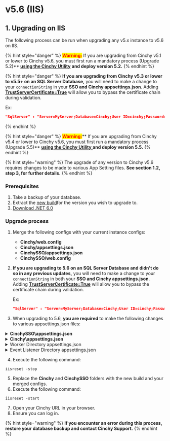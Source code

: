 # v5.6 (IIS)

## 1. Upgrading on IIS

The following process can be run when upgrading any v5.x instance to v5.6 on IIS.

{% hint style="danger" %}
<mark style="color:red;">**Warning:**</mark> If you are upgrading from Cinchy v5.1 or lower to Cinchy v5.6, you must first run a mandatory process (Upgrade 5.2)** [**using the Cinchy Utility**](../cinchy-upgrade-utility.md) **and deploy version 5.2.**
{% endhint %}

{% hint style="danger" %}
**If you are upgrading from Cinchy v5.3 or lower to v5.5+ on an SQL Server Database,** you will need to make a change to your `connectionString` in your **SSO and Cinchy appsettings.json**. Adding [**TrustServerCertificate=True**](https://learn.microsoft.com/en-us/dotnet/api/system.data.sqlclient.sqlconnectionstringbuilder.trustservercertificate?view=dotnet-plat-ext-6.0) will allow you to bypass the certificate chain during validation.

Ex:

```json
"SqlServer" : "Server=MyServer;Database=Cinchy;User ID=cinchy;Password=password;Trusted_Connection=False;Connection Timeout=30;Min Pool Size=10;TrustServerCertificate=True"
```

{% endhint %}

{% hint style="danger" %}
<mark style="color:red;">**Warning:**</mark>** If you are upgrading from Cinchy v5.4 or lower to Cinchy v5.6, you must first run a mandatory process (Upgrade 5.5)** [**using the Cinchy Utility** ](../cinchy-upgrade-utility.md)**and deploy version 5.5.**
{% endhint %}

{% hint style="warning" %}
The upgrade of any version to Cinchy v5.6 requires changes to be made to various App Setting files. **See section 1.2, step 3, for further details.**
{% endhint %}

### Prerequisites

1. Take a backup of your database.
2. Extract the [new build](https://platform.docs.cinchy.com/deployment-guide/deployment-installation-guides/deployment-planning-overview-and-checklist/deployment-prerequisites#4.1-access-the-artifacts)for the version you wish to upgrade to.
3. [Download .NET 6.0](https://dotnet.microsoft.com/en-us/download/dotnet/6.0)

### Upgrade process

1. Merge the following configs with your current instance configs:
   - **Cinchy/web.config**
   - **Cinchy/appsettings.json**
   - **CinchySSO/appsettings.json**
   - **CinchySSO/web.config**
2. **If you are upgrading to 5.6 on an SQL Server Database and didn't do so in any previous updates,** you will need to make a change to your `connectionString` in both your **SSO and Cinchy appsettings.json**. Adding [**TrustServerCertificate=True**](https://learn.microsoft.com/en-us/dotnet/api/system.data.sqlclient.sqlconnectionstringbuilder.trustservercertificate?view=dotnet-plat-ext-6.0) will allow you to bypass the certificate chain during validation.

   Ex:

   ```json
   "SqlServer" : "Server=MyServer;Database=Cinchy;User ID=cinchy;Password=password;Trusted_Connection=False;Connection Timeout=30;Min Pool Size=10;TrustServerCertificate=True"
   ```

3. When upgrading to 5.6, **you are required** to make the following changes to various appsettings.json files:

<details>

<summary><strong>CinchySSO\appsettings.json</strong></summary>

Navigate to your **CinchySSO\appsettings.json file** and make the following changes:

- <mark style="color:green;">ADD</mark> the following value:
  - **"StsPrivateOriginUri"** - This should be the private base URL used by the .well-known discovery. If left blank will match the request URL. /cinchysso
<!-- markdown-link-check-disable -->
```json
    "AppSettings": {
      "CinchyUri": "http://localhost",
      "CertificatePath": "C:\\inetpub\\wwwroot\\cinchysso\\cinchyidentitysrv.pfx",
      "CertificatePassword": "",
      "SAMLClientEntityId": "",
      "SAMLIDPEntityId": "",
      "SAMLMetadataXmlPath": "",
      "SAMLSSOServiceURL": "",
      "SAMLEncryptedCertificatePath": "",
      "SAMLEncryptedCertificatePassword": "",
      "SAMLSignCertificatePath": "",
      "SAMLSignCertificatePassword": "",
      "HstsMaxAge": 2592000,
      "HstsIncludeSubDomains": false,
      "HstsPreload": false,
      "SAMLSignCertificateMinAlgorithm": "",
      "SAMLSignCertificateSigningBehaviour": "",
      "AcsURLModule": "",
      "StsPublicOriginUri": "",
      // Add in the below "StsPrivateOriginUri".
      //This should be the private base URL used by the .well-known discovery.
      // If left blank will match the request URL. /cinchysso
      "StsPrivateOriginUri": "",
      "MaxRequestHeadersTotalSize": 65536,
      "MaxRequestBufferSize": 65536,
      "MaxRequestBodySize": -1,
      "MachineKeyXml": "",
      "DpApiKeyRingPath": "",
      "TlsVersion": "",
      "CinchyAccessTokenLifetime": "7.00:00:00",
      "DataChangeCallbackTimeout": 7,
      "RefreshCacheTimeInMin": 10,
      "DefaultExpirationCacheTimeInMin": 360,
      "DBType": "PostgreSQL"
```
<!-- markdown-link-check-enable -->
</details>

<details>

<summary><strong>Cinchy\appsettings.json</strong> </summary>

Navigate to your **Cinchy\appsettings.json file** and make the following changes:

- <mark style="color:red;">REMOVE</mark> the following values:
  - "StsAuthorityUri"
  - "RequireHttpsMetadata"
- <mark style="color:green;">ADD</mark> the following values:
  - **"StsPrivateAuthorityUri"** - This should match your private Cinchy SSO URL.
  - **"StsPublicAuthorityUri"** - This should match your public Cinchy SSO URL.
  - **"CinchyPrivateUri"** - This should match your private Cinchy URL.
  - **"CinchyPublicUri"** - This should match your public Cinchy URL.

```json
    "AppSettings": {
    // Add the below "StsPrivateAuthorityUri" value.
    // This should match your private Cinchy SSO URL.
      "StsPrivateAuthorityUri": "",
   // Add the below "StsPublicAuthorityUri" value.
   // This should match your public Cinchy SSO URL.
      "StsPublicAuthorityUri": "",
   // Add the below "CinchyPrivateUri" value.
   // This should match your private Cinchy URL.
      "CinchyPrivateUri": "",
   // Add the below "CinchyPublicUri" value.
   // This should match your public Cinchy URL.
      "CinchyPublicUri": "",
      "AllowLogFileDownload": false,
      "LogDirectoryPath": "C:\\CinchyLogs\\CinchyWeb",
      "SSOLogPath": "C:\\CinchyLogs\\CinchySSO\\log.json",
      "UseHttps": true,
      "HstsMaxAge": 2592000,
      "HstsIncludeSubDomains": false,
      "HstsPreload": false,
      "TlsVersion": "",
      "RouteDebuggerEnabled": false,
      "RefreshCacheTimeInMin": 10,
      "DefaultExpirationCacheTimeInMin": 360,
      "DBType": "PostgreSQL",
      "StorageType": "Local", // Local | S3 | AzureBlobStorage
      "MaxRequestBodySize": 1073741824 // 1gb
    },
```

</details>

<details>

<summary>Worker Directory appsettings.json</summary>

Navigate to your **appsettings.json file within your Cinchy Worker directory** and make the following changes:

- <mark style="color:green;">ADD</mark> a new section titled **CinchyClientSettings**, following the below code snippet as a guide:

```json
{
  "CinchyClientSettings": {
    "Url": "",      // Cinchy Url
    "Username": "", // For Cinchy v4 only, remove otherwise
    "Password": ""  // For Cinchy v5, this should be the password for the user connections@cinchy.com. For v4 this will be the desired user's password.
  },
```

- <mark style="color:red;">REMOVE</mark> the following:
  - **"AuthServiceDomain"**
  - **"UseHttps"**

</details>

<details>

<summary>Event Listener Directory appsettings.json</summary>

Navigate to your **appsettings.json file within your Cinchy Listener directory** and make the following changes:

- <mark style="color:green;">ADD</mark> a new section titled **CinchyClientSettings**, following the below code snippet as a guide:

```json
  "CinchyClientSettings": {
    "Url": "", // Cinchy Url
    "Username": "", // For Cinchy v4, remove otherwise
    "Password": "" // For Cinchy v5, this should be the password for the user eventlistener@cinchy.com. For v4 this will be the desired user's password.
  }
```

- <mark style="color:red;">REMOVE</mark> the following:
  - **"StateFileLocation"**
  - **"Path"**

</details>

4. Execute the following command:

```
iisreset -stop
```

5. Replace the **Cinchy** and **CinchySSO** folders with the new build and your merged configs.
6. Execute the following command:

```
iisreset -start
```

7. Open your Cinchy URL in your browser.
8. Ensure you can log in.

{% hint style="warning" %}
**If you encounter an error during this process, restore your database backup and contact Cinchy Support.**
{% endhint %}
